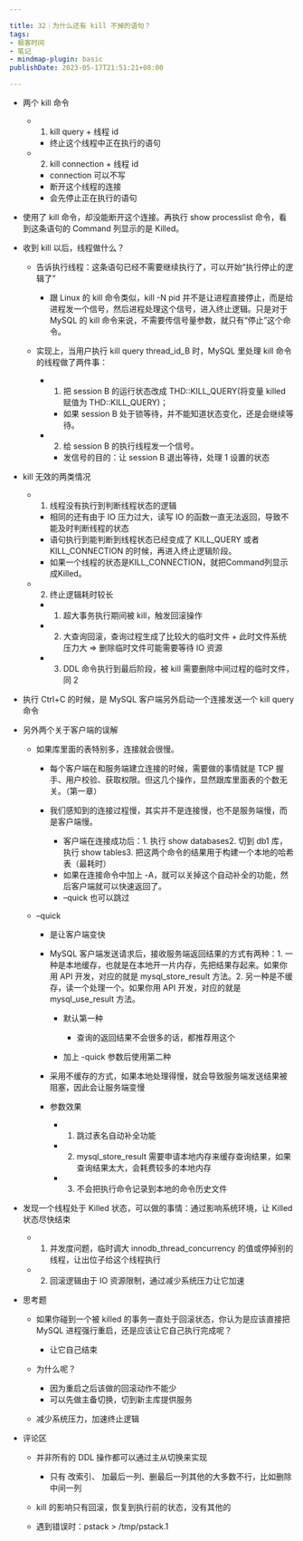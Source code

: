 ```yaml
---

title: 32｜为什么还有 kill 不掉的语句？
tags:
- 极客时间
- 笔记
- mindmap-plugin: basic
publishDate: 2023-05-17T21:51:21+08:00

---
```


- 两个 kill 命令

  - 1. kill query + 线程 id

    - 终止这个线程中正在执行的语句

  - 2. kill connection + 线程 id

    - connection 可以不写
    - 断开这个线程的连接
    - 会先停止正在执行的语句

- 使用了 kill 命令，却没能断开这个连接。再执行 show processlist 命令，看到这条语句的 Command 列显示的是 Killed。
- 收到 kill 以后，线程做什么？

  - 告诉执行线程：这条语句已经不需要继续执行了，可以开始“执行停止的逻辑了”

    - 跟 Linux 的 kill 命令类似，kill -N pid 并不是让进程直接停止，而是给进程发一个信号，然后进程处理这个信号，进入终止逻辑。只是对于 MySQL 的 kill 命令来说，不需要传信号量参数，就只有“停止”这个命令。

  - 实现上，当用户执行 kill query thread_id_B 时，MySQL 里处理 kill 命令的线程做了两件事：

    - 1. 把 session B 的运行状态改成 THD::KILL_QUERY(将变量 killed 赋值为 THD::KILL_QUERY)；

      - 如果 session B 处于锁等待，并不能知道状态变化，还是会继续等待。

    - 2. 给 session B 的执行线程发一个信号。

      - 发信号的目的：让 session B 退出等待，处理 1 设置的状态

- kill 无效的两类情况

  - 1. 线程没有执行到判断线程状态的逻辑

    - 相同的还有由于 IO 压力过大，读写 IO 的函数一直无法返回，导致不能及时判断线程的状态
    - 语句执行到能判断到线程状态已经变成了 KILL_QUERY 或者 KILL_CONNECTION 的时候，再进入终止逻辑阶段。
    - 如果一个线程的状态是KILL_CONNECTION，就把Command列显示成Killed。

  - 2. 终止逻辑耗时较长

    - 1. 超大事务执行期间被 kill，触发回滚操作
    - 2. 大查询回滚，查询过程生成了比较大的临时文件 + 此时文件系统压力大 => 删除临时文件可能需要等待 IO 资源
    - 3. DDL 命令执行到最后阶段，被 kill 需要删除中间过程的临时文件，同 2

- 执行 Ctrl+C 的时候，是 MySQL 客户端另外启动一个连接发送一个 kill query 命令
- 另外两个关于客户端的误解

  - 如果库里面的表特别多，连接就会很慢。

    - 每个客户端在和服务端建立连接的时候，需要做的事情就是 TCP 握手、用户校验、获取权限。但这几个操作，显然跟库里面表的个数无关。（第一章）
    - 我们感知到的连接过程慢，其实并不是连接慢，也不是服务端慢，而是客户端慢。

      - 客户端在连接成功后：1. 执行 show databases2. 切到 db1 库，执行 show tables3. 把这两个命令的结果用于构建一个本地的哈希表（最耗时）
      - 如果在连接命令中加上 -A，就可以关掉这个自动补全的功能，然后客户端就可以快速返回了。
      - –quick 也可以跳过

  - –quick

    - 是让客户端变快
    - MySQL 客户端发送请求后，接收服务端返回结果的方式有两种：1. 一种是本地缓存，也就是在本地开一片内存，先把结果存起来。如果你用 API 开发，对应的就是 mysql_store_result 方法。2. 另一种是不缓存，读一个处理一个。如果你用 API 开发，对应的就是 mysql_use_result 方法。

      - 默认第一种

        - 查询的返回结果不会很多的话，都推荐用这个

      - 加上 -quick 参数后使用第二种

    - 采用不缓存的方式，如果本地处理得慢，就会导致服务端发送结果被阻塞，因此会让服务端变慢
    - 参数效果

      - 1. 跳过表名自动补全功能
      - 2. mysql_store_result 需要申请本地内存来缓存查询结果，如果查询结果太大，会耗费较多的本地内存
      - 3. 不会把执行命令记录到本地的命令历史文件

- 发现一个线程处于 Killed 状态，可以做的事情：通过影响系统环境，让 Killed 状态尽快结束

  - 1. 并发度问题，临时调大 innodb_thread_concurrency 的值或停掉别的线程，让出位子给这个线程执行
  - 2. 回滚逻辑由于 IO 资源限制，通过减少系统压力让它加速

- 思考题

  - 如果你碰到一个被 killed 的事务一直处于回滚状态，你认为是应该直接把 MySQL 进程强行重启，还是应该让它自己执行完成呢？

    - 让它自己结束

  - 为什么呢？

    - 因为重启之后该做的回滚动作不能少
    - 可以先做主备切换，切到新主库提供服务

  - 减少系统压力，加速终止逻辑

- 评论区

  - 并非所有的 DDL 操作都可以通过主从切换来实现

    - 只有 改索引、 加最后一列、删最后一列其他的大多数不行，比如删除中间一列

  - kill 的影响只有回滚，恢复到执行前的状态，没有其他的
  - 遇到错误时：pstack <pid of mysqld> > /tmp/pstack.1
